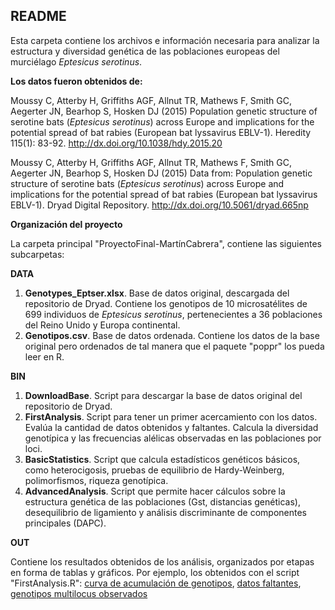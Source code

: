 ## README

Esta carpeta contiene los archivos e información necesaria para analizar la estructura y diversidad genética de las poblaciones europeas del murciélago *Eptesicus serotinus*.


**Los datos fueron obtenidos de:**

Moussy C, Atterby H, Griffiths AGF, Allnut TR, Mathews F, Smith GC, Aegerter JN, Bearhop S, Hosken DJ (2015) Population genetic structure of serotine bats (*Eptesicus serotinus*) across Europe and implications for the potential spread of bat rabies (European bat lyssavirus EBLV-1). Heredity 115(1): 83-92. http://dx.doi.org/10.1038/hdy.2015.20

Moussy C, Atterby H, Griffiths AGF, Allnut TR, Mathews F, Smith GC, Aegerter JN, Bearhop S, Hosken DJ (2015) Data from: Population genetic structure of serotine bats (*Eptesicus serotinus*) across Europe and implications for the potential spread of bat rabies (European bat lyssavirus EBLV-1). Dryad Digital Repository. http://dx.doi.org/10.5061/dryad.665np


**Organización del proyecto**

La carpeta principal "ProyectoFinal-MartínCabrera", contiene las siguientes subcarpetas:

**DATA**
1. **Genotypes_Eptser.xlsx**. Base de datos original, descargada del repositorio de Dryad. Contiene los genotipos de 10 microsatélites de 699 individuos de *Eptesicus serotinus*, pertenecientes a 36 poblaciones del Reino Unido y Europa continental.
2. **Genotipos.csv**. Base de datos ordenada. Contiene los datos de la base original pero ordenados de tal manera que el paquete "poppr" los pueda leer en R.

**BIN**
1. **DownloadBase**. Script para descargar la base de datos original del repositorio de Dryad.
2. **FirstAnalysis**. Script para tener un primer acercamiento con los datos. Evalúa la cantidad de datos obtenidos y faltantes. Calcula la diversidad genotípica y las frecuencias alélicas observadas en las poblaciones por loci.
3. **BasicStatistics**. Script que calcula estadísticos genéticos básicos, como heterocigosis, pruebas de equilibrio de Hardy-Weinberg, polimorfismos, riqueza genotípica. 
4. **AdvancedAnalysis**. Script que permite hacer cálculos sobre la estructura genética de las poblaciones (Gst, distancias genéticas), desequilibrio de ligamiento y análisis discriminante de componentes principales (DAPC).

**OUT**

Contiene los resultados obtenidos de los análisis, organizados por etapas en forma de tablas y gráficos.
Por ejemplo, los obtenidos con el script "FirstAnalysis.R": [curva de acumulación de genotipos](https://raw.githubusercontent.com/MartinCabreraG/ProyectoFinalBioinf2017-II/master/gaccEptpop.png), [datos faltantes](https://raw.githubusercontent.com/MartinCabreraG/ProyectoFinalBioinf2017-II/master/missdEptpop.png), [genotipos multilocus observados](https://raw.githubusercontent.com/MartinCabreraG/ProyectoFinalBioinf2017-II/master/mlgEptpop.png)

